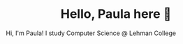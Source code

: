 <h1 align="center">Hello, Paula here 👋 </h1>
Hi, I'm Paula! I study Computer Science @ Lehman College









